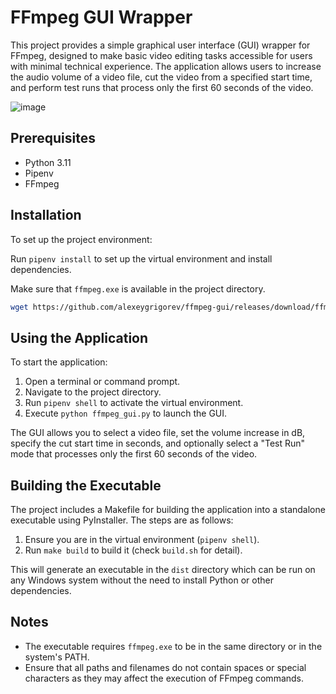 # FFmpeg GUI Wrapper

This project provides a simple graphical user interface (GUI) wrapper for FFmpeg, designed to make basic video editing tasks accessible for users with minimal technical experience. The application allows users to increase the audio volume of a video file, cut the video from a specified start time, and perform test runs that process only the first 60 seconds of the video.

![image](https://github.com/alexeygrigorev/ffmpeg-gui/assets/875246/ed08b8e9-84d2-4f02-9e14-924f5209ec11)


## Prerequisites

- Python 3.11
- Pipenv
- FFmpeg


## Installation

To set up the project environment:

Run `pipenv install` to set up the virtual environment and install dependencies.


Make sure that `ffmpeg.exe` is available in the project directory.

```bash
wget https://github.com/alexeygrigorev/ffmpeg-gui/releases/download/ffmpeg/ffmpeg.exe
```

## Using the Application

To start the application:

1. Open a terminal or command prompt.
2. Navigate to the project directory.
3. Run `pipenv shell` to activate the virtual environment.
4. Execute `python ffmpeg_gui.py` to launch the GUI.

The GUI allows you to select a video file, set the volume increase in dB, specify the cut start time in seconds, and optionally select a "Test Run" mode that processes only the first 60 seconds of the video.

## Building the Executable

The project includes a Makefile for building the application into a standalone executable using PyInstaller. The steps are as follows:

1. Ensure you are in the virtual environment (`pipenv shell`).
2. Run `make build` to build it (check `build.sh` for detail).

This will generate an executable in the `dist` directory which can be run on any Windows system without the need to install Python or other dependencies.

## Notes

- The executable requires `ffmpeg.exe` to be in the same directory or in the system's PATH.
- Ensure that all paths and filenames do not contain spaces or special characters as they may affect the execution of FFmpeg commands.

